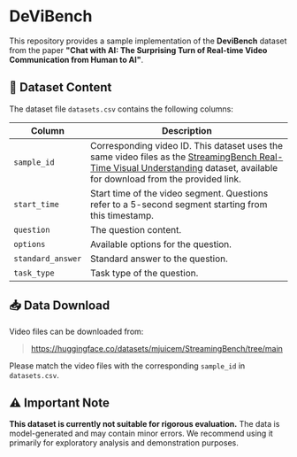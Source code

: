 # DeViBench

This repository provides a sample implementation of the **DeviBench** dataset from the paper **"Chat with AI: The Surprising Turn of Real-time Video Communication from Human to AI"**.

## 📁 Dataset Content

The dataset file `datasets.csv` contains the following columns:

| Column | Description |
|--------|-------------|
| `sample_id` | Corresponding video ID. This dataset uses the same video files as the [StreamingBench Real-Time Visual Understanding](https://huggingface.co/datasets/mjuicem/StreamingBench/tree/main) dataset, available for download from the provided link. |
| `start_time` | Start time of the video segment. Questions refer to a 5-second segment starting from this timestamp. |
| `question` | The question content. |
| `options` | Available options for the question. |
| `standard_answer` | Standard answer to the question. |
| `task_type` | Task type of the question. |

## 📥 Data Download

Video files can be downloaded from:

> https://huggingface.co/datasets/mjuicem/StreamingBench/tree/main

Please match the video files with the corresponding `sample_id` in `datasets.csv`.

## ⚠️ Important Note

**This dataset is currently not suitable for rigorous evaluation.** The data is model-generated and may contain minor errors. We recommend using it primarily for exploratory analysis and demonstration purposes.

